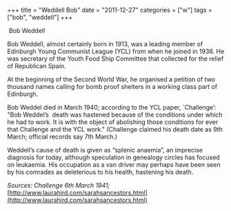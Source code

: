 +++
title = "Weddell Bob"
date = "2011-12-27"
categories = ["w"]
tags = ["bob", "weddell"]
+++

 Bob Weddell

Bob Weddell, almost certainly born in 1913, was a leading member of Edinburgh Young Communist League (YCL) from when he joined in 1936. He was secretary of the Youth Food Ship Committee that collected for the relief of Republican Spain.

At the beginning of the Second World War, he organised a petition of two thousand names calling for bomb proof shelters in a working class part of Edinburgh.

Bob Weddel died in March 1940; according to the YCL paper, \`Challenge’: "Bob Weddel’s  death was hastened because of the conditions under which he had to work. It is with the object of abolishing those conditions for ever that Challenge and the YCL work." (Challenge claimed his death date as 9th March; official records say 7th March.)

Weddell’s cause of death is given as “splenic anaemia”, an imprecise diagnosis for today, although speculation in genealogy circles has focused on leukaemia. His occupation as a van driver may perhaps have been seen by his comrades as deleterious to his health, hastening his death.

_Sources: Challenge 6th March 1941;_ [http://www.laurahird.com/sarahsancestors.html](http://www.laurahird.com/sarahsancestors.html)
